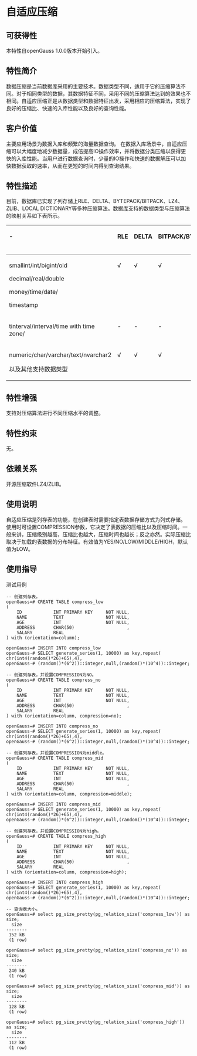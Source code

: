 # 自适应压缩

## 可获得性<a name="section33236420"></a>

本特性自openGauss 1.0.0版本开始引入。

## 特性简介<a name="section30692330"></a>

数据压缩是当前数据库采用的主要技术。数据类型不同，适用于它的压缩算法不同。对于相同类型的数据，其数据特征不同，采用不同的压缩算法达到的效果也不相同。自适应压缩正是从数据类型和数据特征出发，采用相应的压缩算法，实现了良好的压缩比、快速的入库性能以及良好的查询性能。

## 客户价值<a name="section7795517"></a>

主要应用场景为数据入库和频繁的海量数据查询。 在数据入库场景中，自适应压缩可以大幅度地减少数据量，成倍提高IO操作效率，并将数据分类压缩以获得更快的入库性能。当用户进行数据查询时，少量的IO操作和快速的数据解压可以加快数据获取的速率，从而在更短的时间内得到查询结果。

## 特性描述<a name="section3050790"></a>

目前，数据库已实现了列存储上RLE、DELTA、BYTEPACK/BITPACK、LZ4、ZLIB、LOCAL DICTIONARY等多种压缩算法。数据库支持的数据类型与压缩算法的映射关系如下表所示。

<a name="table57174405"></a>
<table><thead align="left"><tr id="row37135808"><th class="cellrowborder" valign="top" width="30.930000000000007%" id="mcps1.1.8.1.1"><p id="p55210503"><a name="p55210503"></a><a name="p55210503"></a>-</p>
</th>
<th class="cellrowborder" valign="top" width="8.250000000000002%" id="mcps1.1.8.1.2"><p id="p42865721"><a name="p42865721"></a><a name="p42865721"></a>RLE</p>
</th>
<th class="cellrowborder" valign="top" width="10.31%" id="mcps1.1.8.1.3"><p id="p49571392"><a name="p49571392"></a><a name="p49571392"></a>DELTA</p>
</th>
<th class="cellrowborder" valign="top" width="16.490000000000002%" id="mcps1.1.8.1.4"><p id="p55859844"><a name="p55859844"></a><a name="p55859844"></a>BITPACK/BYTEPACK</p>
</th>
<th class="cellrowborder" valign="top" width="9.280000000000001%" id="mcps1.1.8.1.5"><p id="p28353516"><a name="p28353516"></a><a name="p28353516"></a>LZ4</p>
</th>
<th class="cellrowborder" valign="top" width="10.31%" id="mcps1.1.8.1.6"><p id="p14933473"><a name="p14933473"></a><a name="p14933473"></a>ZLIB</p>
</th>
<th class="cellrowborder" valign="top" width="14.430000000000003%" id="mcps1.1.8.1.7"><p id="p1651786"><a name="p1651786"></a><a name="p1651786"></a>LOCAL DICTIONARY</p>
</th>
</tr>
</thead>
<tbody><tr id="row66685840"><td class="cellrowborder" valign="top" width="30.930000000000007%" headers="mcps1.1.8.1.1 "><p id="p32843930"><a name="p32843930"></a><a name="p32843930"></a>smallint/int/bigint/oid</p>
<p id="p27159916"><a name="p27159916"></a><a name="p27159916"></a>decimal/real/double</p>
<p id="p43112656"><a name="p43112656"></a><a name="p43112656"></a>money/time/date/</p>
<p id="p52469592"><a name="p52469592"></a><a name="p52469592"></a>timestamp</p>
</td>
<td class="cellrowborder" valign="top" width="8.250000000000002%" headers="mcps1.1.8.1.2 "><p id="p22178556"><a name="p22178556"></a><a name="p22178556"></a>√</p>
</td>
<td class="cellrowborder" valign="top" width="10.31%" headers="mcps1.1.8.1.3 "><p id="p51632641"><a name="p51632641"></a><a name="p51632641"></a>√</p>
</td>
<td class="cellrowborder" valign="top" width="16.490000000000002%" headers="mcps1.1.8.1.4 "><p id="p21494415"><a name="p21494415"></a><a name="p21494415"></a>√</p>
</td>
<td class="cellrowborder" valign="top" width="9.280000000000001%" headers="mcps1.1.8.1.5 "><p id="p63326029"><a name="p63326029"></a><a name="p63326029"></a>√</p>
</td>
<td class="cellrowborder" valign="top" width="10.31%" headers="mcps1.1.8.1.6 "><p id="p29134691"><a name="p29134691"></a><a name="p29134691"></a>√</p>
</td>
<td class="cellrowborder" valign="top" width="14.430000000000003%" headers="mcps1.1.8.1.7 "><p id="p11099770"><a name="p11099770"></a><a name="p11099770"></a>-</p>
</td>
</tr>
<tr id="row32789069"><td class="cellrowborder" valign="top" width="30.930000000000007%" headers="mcps1.1.8.1.1 "><p id="p38668936"><a name="p38668936"></a><a name="p38668936"></a>tinterval/interval/time with time zone/</p>
</td>
<td class="cellrowborder" valign="top" width="8.250000000000002%" headers="mcps1.1.8.1.2 "><p id="p45176087"><a name="p45176087"></a><a name="p45176087"></a>-</p>
</td>
<td class="cellrowborder" valign="top" width="10.31%" headers="mcps1.1.8.1.3 "><p id="p35384419"><a name="p35384419"></a><a name="p35384419"></a>-</p>
</td>
<td class="cellrowborder" valign="top" width="16.490000000000002%" headers="mcps1.1.8.1.4 "><p id="p47565651"><a name="p47565651"></a><a name="p47565651"></a>-</p>
</td>
<td class="cellrowborder" valign="top" width="9.280000000000001%" headers="mcps1.1.8.1.5 "><p id="p27612495"><a name="p27612495"></a><a name="p27612495"></a>-</p>
</td>
<td class="cellrowborder" valign="top" width="10.31%" headers="mcps1.1.8.1.6 "><p id="p22019648"><a name="p22019648"></a><a name="p22019648"></a>√</p>
</td>
<td class="cellrowborder" valign="top" width="14.430000000000003%" headers="mcps1.1.8.1.7 "><p id="p38761102"><a name="p38761102"></a><a name="p38761102"></a>-</p>
</td>
</tr>
<tr id="row13305603"><td class="cellrowborder" valign="top" width="30.930000000000007%" headers="mcps1.1.8.1.1 "><p id="p4012071"><a name="p4012071"></a><a name="p4012071"></a>numeric/char/varchar/text/nvarchar2</p>
<p id="p36108639"><a name="p36108639"></a><a name="p36108639"></a>以及其他支持数据类型</p>
</td>
<td class="cellrowborder" valign="top" width="8.250000000000002%" headers="mcps1.1.8.1.2 "><p id="p39118642"><a name="p39118642"></a><a name="p39118642"></a>√</p>
</td>
<td class="cellrowborder" valign="top" width="10.31%" headers="mcps1.1.8.1.3 "><p id="p14493442"><a name="p14493442"></a><a name="p14493442"></a>√</p>
</td>
<td class="cellrowborder" valign="top" width="16.490000000000002%" headers="mcps1.1.8.1.4 "><p id="p33118134"><a name="p33118134"></a><a name="p33118134"></a>√</p>
</td>
<td class="cellrowborder" valign="top" width="9.280000000000001%" headers="mcps1.1.8.1.5 "><p id="p65323191"><a name="p65323191"></a><a name="p65323191"></a>√</p>
</td>
<td class="cellrowborder" valign="top" width="10.31%" headers="mcps1.1.8.1.6 "><p id="p56687084"><a name="p56687084"></a><a name="p56687084"></a>√</p>
</td>
<td class="cellrowborder" valign="top" width="14.430000000000003%" headers="mcps1.1.8.1.7 "><p id="p28251069"><a name="p28251069"></a><a name="p28251069"></a>√</p>
</td>
</tr>
</tbody>
</table>

## 特性增强<a name="section27457110"></a>

支持对压缩算法进行不同压缩水平的调整。

## 特性约束<a name="section06531946143616"></a>

无。

## 依赖关系<a name="section45787398"></a>

开源压缩软件LZ4/ZLIB。

## 使用说明

自适应压缩是列存表的功能，在创建表时需要指定表数据存储方式为列式存储。
使用时可设置COMPRESSION参数，它决定了表数据的压缩比以及压缩时间。一般来讲，压缩级别越高，压缩比也越大，压缩时间也越长；反之亦然。实际压缩比取决于加载的表数据的分布特征。有效值为YES/NO/LOW/MIDDLE/HIGH，默认值为LOW。

## 使用指导

测试用例

```
-- 创建列存表。
openGauss=# CREATE TABLE compress_low
(
    ID            INT PRIMARY KEY     NOT NULL,
    NAME          TEXT                NOT NULL,
    AGE           INT                 NOT NULL,
    ADDRESS       CHAR(50)                    ,
    SALARY        REAL
) with (orientation=column);

openGauss=# INSERT INTO compress_low 
openGauss-# SELECT generate_series(1, 10000) as key,repeat( chr(int4(random()*26)+65),4), 
openGauss-# (random()*(6^2))::integer,null,(random()*(10^4))::integer;

-- 创建列存表，并设置COMPRESSION为NO。
openGauss=# CREATE TABLE compress_no
(
    ID            INT PRIMARY KEY     NOT NULL,
    NAME          TEXT                NOT NULL,
    AGE           INT                 NOT NULL,
    ADDRESS       CHAR(50)                    ,
    SALARY        REAL
) with (orientation=column, compression=no);

openGauss=# INSERT INTO compress_no 
openGauss-# SELECT generate_series(1, 10000) as key,repeat( chr(int4(random()*26)+65),4), 
openGauss-# (random()*(6^2))::integer,null,(random()*(10^4))::integer;

-- 创建列存表，并设置COMPRESSION为middle。
openGauss=# CREATE TABLE compress_mid
(
    ID            INT PRIMARY KEY     NOT NULL,
    NAME          TEXT                NOT NULL,
    AGE           INT                 NOT NULL,
    ADDRESS       CHAR(50)                    ,
    SALARY        REAL
) with (orientation=column, compression=middle);

openGauss=# INSERT INTO compress_mid 
openGauss-# SELECT generate_series(1, 10000) as key,repeat( chr(int4(random()*26)+65),4), 
openGauss-# (random()*(6^2))::integer,null,(random()*(10^4))::integer;

-- 创建列存表，并设置COMPRESSION为high。
openGauss=# CREATE TABLE compress_high
(
    ID            INT PRIMARY KEY     NOT NULL,
    NAME          TEXT                NOT NULL,
    AGE           INT                 NOT NULL,
    ADDRESS       CHAR(50)                    ,
    SALARY        REAL
) with (orientation=column, compression=high);

openGauss=# INSERT INTO compress_high 
openGauss-# SELECT generate_series(1, 10000) as key,repeat( chr(int4(random()*26)+65),4), 
openGauss-# (random()*(6^2))::integer,null,(random()*(10^4))::integer;

-- 查询表大小。
openGauss=# select pg_size_pretty(pg_relation_size('compress_low')) as size;
  size
--------
 152 kB
 (1 row)

openGauss=# select pg_size_pretty(pg_relation_size('compress_no')) as size;
  size
--------
 240 kB
 (1 row)

openGauss=# select pg_size_pretty(pg_relation_size('compress_mid')) as size;
  size
--------
 128 kB
 (1 row)

openGauss=# select pg_size_pretty(pg_relation_size('compress_high')) as size;
  size
--------
 112 kB
 (1 row)

```

